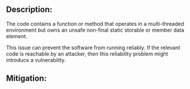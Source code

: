## Description:

The code contains a function or method that operates in a multi-threaded environment but owns an unsafe non-final static storable or member data element.

This issue can prevent the software from running reliably. If the relevant code is reachable by an attacker, then this reliability problem might introduce a vulnerability.

## Mitigation:
